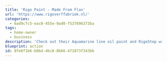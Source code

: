 ```yaml
---
title: 'Rigo Paint - Made From Flax'
url: 'https://www.rigoverffabriek.nl/'
categories:
  - 6ad9cfc5-eac0-455e-9ad0-f537896373ba
tags:
  - home-owner
  - business
description: 'Check out their Aquamarine line oil paint and RigoStep water-based paints.  Their oil paints depend on locally grown flax, which is heated and pressed by traditional windmills to extract the oil. Once mixed with other solvents, this forms the liquid base for the paint.'
blueprint: action
id: 8fe6f1b6-b0bd-4bc8-8b66-471873f343bb
---
```


